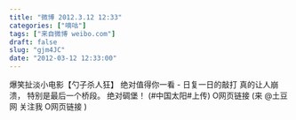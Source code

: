 ```yaml
---
title: "微博 2012.3.12 12:33"
categories: ["嘀咕"]
tags: ["来自微博 weibo.com"]
draft: false
slug: "gjm4JC"
date: "2012-03-12 12:33:00"
---
```


<p>爆笑扯淡小电影【勺子杀人狂】 绝对值得你一看 - 日复一日的敲打 真的让人崩溃， 特别是最后一个桥段。 绝对碉堡！ (#中国太阳#上传)   O网页链接 (来 @土豆网 关注我 O网页链接 ) ​​​​</p>
